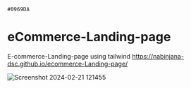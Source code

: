 `#0969DA`
# eCommerce-Landing-page
E-commerce-Landing-page using tailwind
https://nabinjana-dsc.github.io/ecommerce-Landing-page/

![Screenshot 2024-02-21 121455](https://github.com/nabinjana-dsc/ecommerce-Landing-page/assets/120771456/cd8b011f-dab1-4294-b09f-1222109a9fdb)
